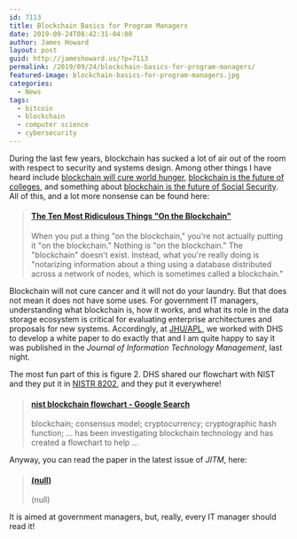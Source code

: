 ```yaml
---
id: 7113
title: Blockchain Basics for Program Managers
date: 2019-09-24T08:42:31-04:00
author: James Howard
layout: post
guid: http://jameshoward.us/?p=7113
permalink: /2019/09/24/blockchain-basics-for-program-managers/
featured-image: blockchain-basics-for-program-managers.jpg
categories:
  - News
tags:
  - bitcoin
  - blockchain
  - computer science
  - cybersecurity
---
```

During the last few years, blockchain has sucked a lot of air out
of the room with respect to security and systems design. Among other
things I have heard include [blockchain will cure world
hunger](https://medium.com/kingsland/how-blockchain-is-solving-the-world-hunger-crisis-8b2f438f2a35),
[blockchain is the future of
colleges](https://www.bcdiploma.com/index.html), and something about
[blockchain is the future of Social
Security](https://medium.com/asurenetwork/blockchain-as-the-future-of-social-security-intro-1-5-2a600e64ac7b).
All of this, and a lot more nonsense can be found here:

<blockquote class="embedly-card" data-card-key="66f8489580e04fc4a88a724eb5058bb3" data-card-type="article-full"><h4><a href="https://decrypt.co/4936/ridiculous-things-blockchain">The Ten Most Ridiculous Things "On the Blockchain"</a></h4><p>When you put a thing "on the blockchain," you're not actually putting it "on the blockchain." Nothing is "on the blockchain." The "blockchain" doesn't exist. Instead, what you're really doing is "notarizing information about a thing using a database distributed across a network of nodes, which is sometimes called a blockchain."</p></blockquote>
<script async src="//cdn.embedly.com/widgets/platform.js" charset="UTF-8"></script>

Blockchain will not cure cancer and it will not do your laundry.
But that does not mean it does not have some uses. For government
IT managers, understanding what blockchain is, how it works, and
what its role in the data storage ecosystem is critical for evaluating
enterprise architectures and proposals for new systems. Accordingly,
at [JHU/APL](https://www.jhuapl.edu/), we worked with DHS to develop
a white paper to do exactly that and I am quite happy to say it was
published in the _Journal of Information Technology Management_,
last night.

The most fun part of this is figure 2\. DHS shared our flowchart
with NIST and they put it in [NISTR
8202](https://csrc.nist.gov/publications/detail/nistir/8202/final), and
they put it everywhere!

<blockquote class="embedly-card" data-card-key="66f8489580e04fc4a88a724eb5058bb3" data-card-type="article-full"><h4><a href="https://www.google.com/search?q=nist+blockchain+flowchart">nist blockchain flowchart - Google Search</a></h4><p>blockchain; consensus model; cryptocurrency; cryptographic hash function; ... has been investigating blockchain technology and has created a flowchart to help ...</p></blockquote>
<script async src="//cdn.embedly.com/widgets/platform.js" charset="UTF-8"></script>

Anyway, you can read the paper in the latest issue of _JITM_, here:

<blockquote class="embedly-card" data-card-key="66f8489580e04fc4a88a724eb5058bb3" data-card-branding="0"><h4><a href="http://jitm.ubalt.edu/XXX-3/article3.pdf">(null)</a></h4><p>(null)</p></blockquote>
<script async src="//cdn.embedly.com/widgets/platform.js" charset="UTF-8"></script>

It is aimed at government managers, but, really, every IT manager
should read it!
